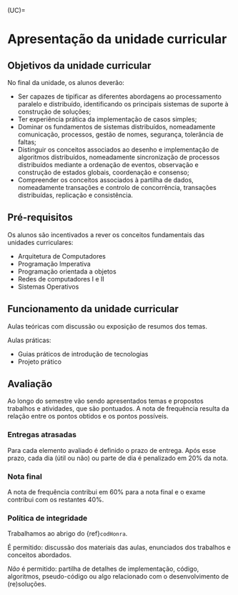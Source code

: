 (UC)=
# Apresentação da unidade curricular

## Objetivos da unidade curricular

No final da unidade, os alunos deverão: 

+ Ser capazes de tipificar as diferentes abordagens ao processamento paralelo e distribuído, identificando os principais sistemas de suporte à construção de soluções;
+ Ter experiência prática da implementação de casos simples;
+ Dominar os fundamentos de sistemas distribuídos, nomeadamente comunicação, processos, gestão de nomes, segurança, tolerância de faltas;
+ Distinguir os conceitos associados ao desenho e implementação de algoritmos distribuídos, nomeadamente sincronização de processos distribuídos mediante a ordenação de eventos, observação e construção de estados globais, coordenação e consenso;
+ Compreender os conceitos associados à partilha de dados, nomeadamente transações e controlo de concorrência, transações distribuídas, replicação e consistência.

## Pré-requisitos


Os alunos são incentivados a rever os conceitos fundamentais das unidades curriculares:

+ Arquitetura de Computadores
+ Programação Imperativa
+ Programação orientada a objetos
+ Redes de computadores I e II
+ Sistemas Operativos



## Funcionamento da unidade curricular


Aulas teóricas com discussão ou exposição de resumos dos temas.


Aulas práticas:
+ Guias práticos de introdução de tecnologias
+ Projeto prático


## Avaliação

Ao longo do semestre vão sendo apresentados temas e propostos trabalhos e atividades, que são pontuados. A nota de frequência resulta da relação entre os pontos obtidos e os pontos possíveis. 

### Entregas atrasadas

Para cada elemento avaliado é definido o prazo de entrega. 
Após esse prazo, cada dia (útil ou não) ou parte de dia é penalizado em 20\% da nota.

### Nota final

A nota de frequência contribui em 60\% para a nota final e o exame contribui com os restantes 40\%.


### Política de integridade 

Trabalhamos ao abrigo do {ref}`codHonra`.

É permitido: discussão dos materiais das aulas, enunciados dos trabalhos e conceitos abordados.

_Não_ é permitido: partilha de detalhes de implementação, código, algoritmos, pseudo-código ou algo relacionado com o desenvolvimento de (re)soluções.


